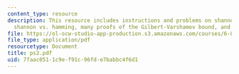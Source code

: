 ```yaml
---
content_type: resource
description: This resource includes instructions and problems on shannon capacity,
  shannon vs. hamming, many proofs of the Gilbert-Varshamov bound, and food for thought.
file: https://ol-ocw-studio-app-production.s3.amazonaws.com/courses/6-895-essential-coding-theory-fall-2004/7faac0511c9ef91c96fde7babbc4f6d1_ps2.pdf
file_type: application/pdf
resourcetype: Document
title: ps2.pdf
uid: 7faac051-1c9e-f91c-96fd-e7babbc4f6d1
---
```

